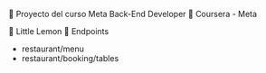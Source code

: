 🔵 Proyecto del curso Meta Back-End Developer
🔵 Coursera - Meta

🍋 Little Lemon
🔴 Endpoints
- restaurant/menu
- restaurant/booking/tables
